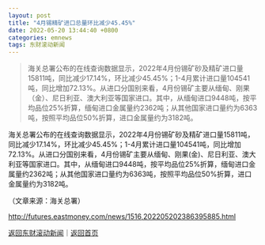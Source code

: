 ```yaml
---
layout: post
title: "4月锡精矿进口总量环比减少45.45%"
date: 2022-05-20 13:44:40 +0800
categories: emnews
tags: 东财滚动新闻
---
```

> 海关总署公布的在线查询数据显示，2022年4月份锡矿砂及精矿进口量15811吨，同比减少17.14%，环比减少45.45%；1-4月累计进口量104541吨，同比增加72.13%。从进口分国别来看，4月份锡矿主要从缅甸、刚果（金）、尼日利亚、澳大利亚等国家进口。其中，从缅甸进口9448吨，按平均品位25%折算，缅甸进口金属量约2362吨；从其他国家进口量约为6363吨，按照平均品位50%折算，进口金属量约为3182吨。

<p>海关总署公布的在线查询数据显示，2022年4月份锡矿砂及精矿进口量15811吨，同比减少17.14%，环比减少45.45%；1-4月累计进口量104541吨，同比增加72.13%。从进口分国别来看，4月份锡矿主要从缅甸、刚果(金)、尼日利亚、澳大利亚等国家进口。其中，从缅甸进口9448吨，按平均品位25%折算，缅甸进口金属量约2362吨；从其他国家进口量约为6363吨，按照平均品位50%折算，进口金属量约为3182吨。</p><p class="em_media">（文章来源：海关总署）</p>

<http://futures.eastmoney.com/news/1516,202205202386395885.html>

[返回东财滚动新闻](//finews.withounder.com/emnews/)｜[返回首页](//finews.withounder.com/)